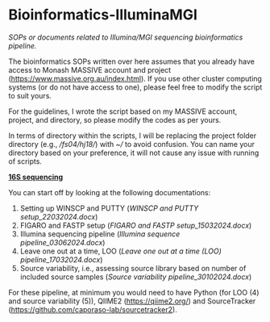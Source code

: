 # Bioinformatics-IlluminaMGI
_SOPs or documents related to Illumina/MGI sequencing bioinformatics pipeline._

The bioinformatics SOPs written over here assumes that you already have access to Monash MASSIVE account and project (https://www.massive.org.au/index.html). If you use other cluster computing systems (or do not have access to one), please feel free to modify the script to suit yours. 

For the guidelines, I wrote the script based on my MASSIVE account, project, and directory, so please modify the codes as per yours.

In terms of directory within the scripts, I will be replacing the project folder directory (e.g., _/fs04/hj18/_) with _~/_ to avoid confusion. You can name your directory based on your preference, it will not cause any issue with running of scripts.

<ins>**16S sequencing**</ins>

You can start off by looking at the following documentations:
1) Setting up WINSCP and PUTTY (_WINSCP and PUTTY setup_22032024.docx_)
2) FIGARO and FASTP setup (_FIGARO and FASTP setup_15032024.docx_)
3) Illumina sequencing pipeline (_Illumina sequence pipeline_03062024.docx_)
4) Leave one out at a time, LOO (_Leave one out at a time (LOO) pipeline_17032024.docx_)
5) Source variability, i.e., assessing source library based on number of included source samples (_Source variability pipeline_30102024.docx_)

For these pipeline, at minimum you would need to have Python (for LOO (4) and source variability (5)), QIIME2 (https://qiime2.org/) and SourceTracker (https://github.com/caporaso-lab/sourcetracker2).  
